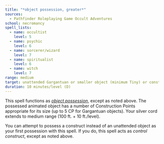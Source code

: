 ```yaml
---
title: "*object possession, greater*"
sources:
  - Pathfinder Roleplaying Game Occult Adventures
school: necromancy
spell_lists:
  - name: occultist
    level: 5
  - name: psychic
    level: 6
  - name: sorcerer/wizard
    level: 7
  - name: spiritualist
    level: 6
  - name: witch
    level: 7
range: medium
target: unattended Gargantuan or smaller object (minimum Tiny) or construct
duration: 10 minutes/level (D)
---
```


This spell functions as [*object possession*](/spells/object-possession/), except as noted above. The possessed animated object has a number of Construction Points appropriate for its size (up to 5 CP for Gargantuan objects). Your silver cord extends to medium range (100 ft. + 10 ft./level).

You can attempt to possess a construct instead of an unattended object as your first possession with this spell. If you do, this spell acts as *control construct*, except as noted above.
